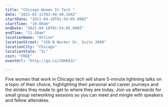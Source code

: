 ```yaml
---
title: "Chicago Women In Tech "
date: "2021-03-11T03:48:48.104Z"
startDate: "2021-04-10T01:54:05.000Z"
startTime: "10:00am"
endDate: "2021-04-10T01:54:05.000Z"
endTime: "11:30am"
locationName: "Online"
locationStreet: "150 N Wacker Dr, Suite 2600"
locationCity: "Chicago"
locationState: "IL"
cost: "FREE"
eventUrl: "http://ga.co/2OH683c"

---
```


Five women that work in Chicago tech will share 5-minute lightning talks on a topic of their choice, highlighting their personal and career journeys and the strides they made to get to where they are today. Join us afterwards for small group networking sessions so you can meet and mingle with speakers and fellow attendees.

